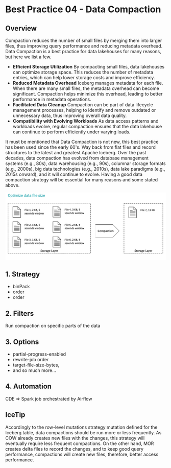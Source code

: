 #  Best Practice 04 - Data Compaction

## Overview 
Compaction reduces the number of small files by merging them into larger files, thus improving query performance and reducing metadata overhead. Data Compaction is a best practice for data lakehouses for many reasons, but here we list a few. 

- **Efficient Storage Utilization** By compacting small files, data lakehouses can optimize storage space. This reduces the number of metadata entries, which can help lower storage costs and improve efficiency.
- **Reduced Metadata Overhead** Iceberg manages metadata for each file. When there are many small files, the metadata overhead can become significant. Compaction helps minimize this overhead, leading to better performance in metadata operations.
- **Facilitated Data Cleanup** Compaction can be part of data lifecycle management processes, helping to identify and remove outdated or unnecessary data, thus improving overall data quality.
- **Compatibility with Evolving Workloads** As data access patterns and workloads evolve, regular compaction ensures that the data lakehouse can continue to perform efficiently under varying loads.

It must be mentioned that Data Compaction is not new, this best practice has been used since the early 60's. Way back from flat files and record structures to the latest and greatest Apache Iceberg. Over the past decades, data compaction has evolved from database management systems (e.g., 80s), data warehousing (e.g., 90s), columnar storage formats (e.g., 2000s), big data technologies (e.g., 2010s), data lake paradigms (e.g., 2015s onward), and it will continue to evolve. Having a good data compaction strategy will be essential for many reasons and some stated above. 

![best_practice_4a.jpg](../../images/best_practice_4a.jpg)

## 1. Strategy

- binPack
- order
- order

## 2. Filters

Run compaction on specific parts of the data

## 3. Options

- partial-progress-enabled
- rewrite-job order
- target-file-size-bytes,
- and so much more...

## 4. Automation

CDE => Spark job orchestrated by Airflow

## IceTip

Accordingly to the row-level mutations strategy mutation defined for the Iceberg table, data compactions should be run more or less frequently. 
As COW already creates new files with the changes, this strategy will eventually require less frequent compactions. 
On the other hand, MOR creates delta files to record the changes, and to keep good query performance, compactions will create new files, therefore, better access performance.

